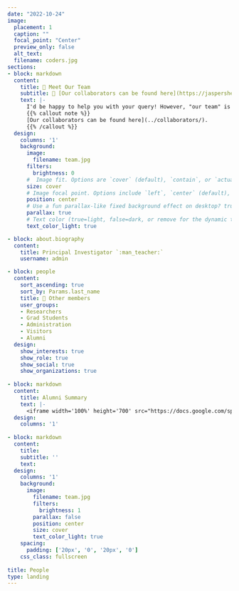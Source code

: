 ```yaml
---
date: "2022-10-24"
image:
  placement: 1
  caption: ""
  focal_point: "Center"
  preview_only: false
  alt_text: 
  filename: coders.jpg
sections:
- block: markdown
  content:
    title: 👥 Meet Our Team
    subtitle: 🤝 [Our collaborators can be found here](https://jaspershen-lab.github.io/collaborators/)
    text: |-
      I'd be happy to help you with your query! However, "our team" is a bit vague. Could you please provide more context or specify what kind of information you're looking for regarding "our team"? Are you looking for tips on building a team, managing a team, or something else entirely? The more details you provide, the better I can assist you.
      {{% callout note %}}
      [Our collaborators can be found here](../collaborators/).
      {{% /callout %}}
  design:
    columns: '1'
    background:
      image: 
        filename: team.jpg
      filters:
        brightness: 0
      #  Image fit. Options are `cover` (default), `contain`, or `actual` size.
      size: cover
      # Image focal point. Options include `left`, `center` (default), or `right`.
      position: center
      # Use a fun parallax-like fixed background effect on desktop? true/false
      parallax: true
      # Text color (true=light, false=dark, or remove for the dynamic theme color).
      text_color_light: true

- block: about.biography
  content:
    title: Principal Investigator `:man_teacher:`
    username: admin

- block: people
  content:
    sort_ascending: true
    sort_by: Params.last_name
    title: 👥 Other members
    user_groups:
    - Researchers
    - Grad Students
    - Administration
    - Visitors
    - Alumni
  design:
    show_interests: true
    show_role: true
    show_social: true
    show_organizations: true
    
- block: markdown
  content:
    title: Alumni Summary
    text: |-
      <iframe width='100%' height='700' src="https://docs.google.com/spreadsheets/d/1SdmT8HUF7bNdddzfAxXsrrzuBBv8nMmyn15Hm-3d650/edit?usp=sharing"></iframe>
  design:
    columns: '1'
    
- block: markdown
  content:
    title:
    subtitle: ''
    text:
  design:
    columns: '1'
    background:
      image: 
        filename: team.jpg
        filters:
          brightness: 1
        parallax: false
        position: center
        size: cover
        text_color_light: true
    spacing:
      padding: ['20px', '0', '20px', '0']
    css_class: fullscreen
    
title: People
type: landing
---
```

